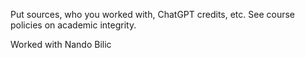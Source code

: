 Put sources, who you worked with, ChatGPT credits, etc. See course policies on academic integrity.

Worked with Nando Bilic 